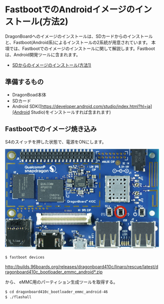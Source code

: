 # FastbootでのAndroidイメージのインストール(方法2)

DragonBoardへのイメージのインストールは、SDカードからのインストールと、Fastboot(Android系)によるインストールの2系統が用意されています。
本項では、Fastbootでのイメージのインストールに関して解説します。Fastbootは、Android開発ツールに含まれます。

* [SDからのイメージのインストール(方法1)](getting_started_sd.md)

## 準備するもの

* DragonBoad本体
* SDカード
* Android SDK([https://developer.android.com/studio/index.html?hl=ja](Android Studio)をインストールすれば含まれます)

## Fastbootでのイメージ焼き込み

S4のスイッチを押した状態で、電源をONにします。

![](/img/dev/dev004.png)

```bash
$ fastboot devices
```

http://builds.96boards.org/releases/dragonboard410c/linaro/rescue/latest/dragonboard410c_bootloader_emmc_android*.zip

から、 eMMC用のパーティション生成ツールを取得する。

```bash
$ cd dragonboard410c_bootloader_emmc_android-46
$ ./flashall
```

